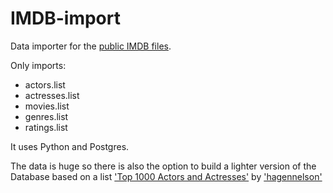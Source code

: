 IMDB-import
===========

Data importer for the [public IMDB files](http://www.imdb.com/interfaces).

Only imports:
* actors.list
* actresses.list
* movies.list
* genres.list
* ratings.list

It uses Python and Postgres.

The data is huge so there is also the option to build a lighter version of the Database based on a list ['Top 1000 Actors and Actresses'](http://www.imdb.com/list/ls058011111/) by ['hagennelson'](www.imdb.com/user/ur39602325/) 
